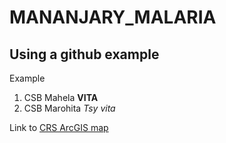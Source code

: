 # MANANJARY_MALARIA

## Using a github example

Example

1. CSB Mahela **VITA**
2. CSB Marohita *Tsy vita*

Link to [CRS ArcGIS map](https://www.arcgis.com/home/webmap/viewer.html?webmap=cac11738e4a64619ad2d754bc2bc5acd&extent=46.6619,-21.8945,49.5349,-20.5761)

